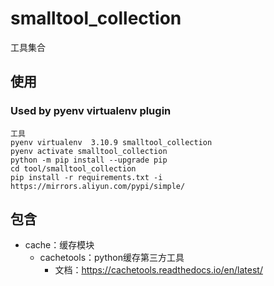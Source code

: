 # smalltool_collection

工具集合

## 使用

### Used by pyenv virtualenv plugin

    工具
    pyenv virtualenv  3.10.9 smalltool_collection
    pyenv activate smalltool_collection
    python -m pip install --upgrade pip
    cd tool/smalltool_collection
    pip install -r requirements.txt -i https://mirrors.aliyun.com/pypi/simple/

## 包含

- cache：缓存模块
  - cachetools：python缓存第三方工具
      - 文档：https://cachetools.readthedocs.io/en/latest/
